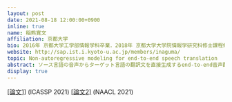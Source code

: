```yaml
---
layout: post
date: 2021-08-18 12:00:00+0900
inline: true
name: 稲熊寛文
affiliation: 京都大学
bio: 2016年 京都大学工学部情報学科卒業．2018年 京都大学大学院情報学研究科修士課程修了．現在，同大学院博士後期課程にて音声認識・音声翻訳に関する研究に従事．
website: http://sap.ist.i.kyoto-u.ac.jp/members/inaguma/
topic: Non-autoregressive modeling for end-to-end speech translation
abstract: ソース言語の音声からターゲット言語の翻訳文を直接生成するend-to-end音声翻訳タスクにおいて，推論速度を改善するため非自己回帰モデルについて検討する．テキスト入力の機械翻訳と違い，音声翻訳では入力に無音区間が存在し，かつ系列長が長いため，ターゲット文の系列長をあらかじめ正確に推定するのは一般的に困難である．そこで本研究では，非自己回帰デコーダとエンコーダを共有する補助自己回帰デコーダを導入して同時学習を行い，推論時に後者を用いてリスコアリングを行うフレームワークを提案する．非自己回帰モデルとして，conditional masked langauge model (CMLM)とconnectionist temporal classification (CTC)について検討する．また，CMLMの翻訳精度を改善する学習方法を提案する．さらに，エンコーダのアーキテクチャとしてTransformerとConformerを比較検討する．補助トピックとして，系列レベル知識蒸留のend-to-end音声翻訳タスクにおける有用性および双方向系列レベル知識蒸留への拡張や，非自己回帰型の中間音声認識デコーダを導入したtwo-pass end-to-endモデルについても触れる．
display: true
---
```


[[論文1]](https://arxiv.org/abs/2010.13047) (ICASSP 2021) [[論文2]](https://arxiv.org/abs/2104.06457) (NAACL 2021)
